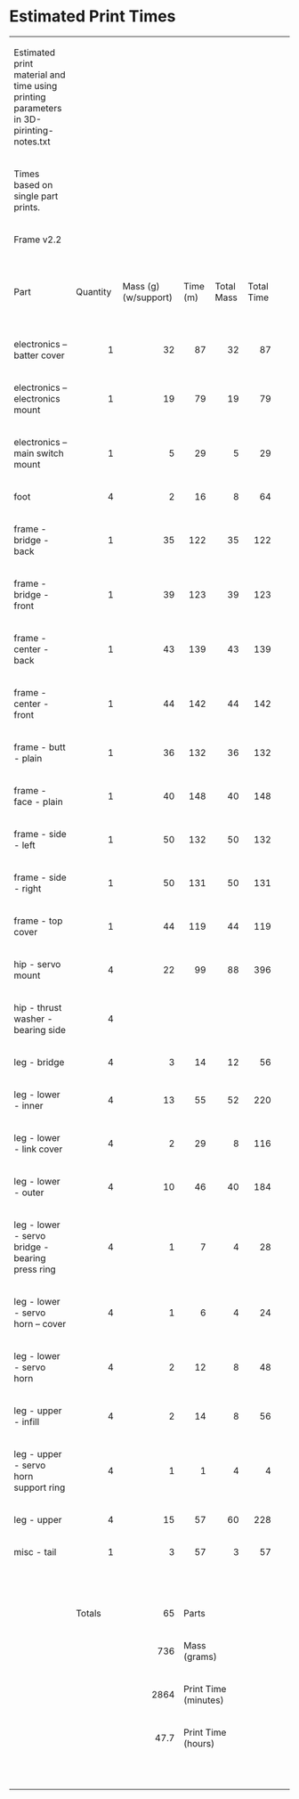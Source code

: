 # Estimated Print Times

<table border="0" cellspacing="0" cellpadding="0" class="ta1">
    <colgroup>
        <col width="263"/>
        <col width="145"/>
        <col width="171"/>
        <col width="101"/>
        <col width="101"/>
        <col width="127"/>
        <col width="101"/>
    </colgroup>
    <tr class="ro1">
        <td style="text-align:left;width:2.3701in; " class="Default"><p>Estimated print material and time using printing
            parameters in 3D-pirinting-notes.txt</p></td>
        <td style="text-align:left;width:1.3035in; " class="Default"> </td>
        <td style="text-align:left;width:1.5402in; " class="Default"> </td>
        <td style="text-align:left;width:0.9055in; " class="Default"> </td>
        <td style="text-align:left;width:0.9055in; " class="Default"> </td>
        <td style="text-align:left;width:1.1429in; " class="Default"> </td>
        <td style="text-align:left;width:0.9055in; " class="Default"> </td>
    </tr>
    <tr class="ro1">
        <td style="text-align:left;width:2.3701in; " class="Default"><p>Times based on single part prints.</p></td>
        <td style="text-align:left;width:1.3035in; " class="Default"> </td>
        <td style="text-align:left;width:1.5402in; " class="Default"> </td>
        <td style="text-align:left;width:0.9055in; " class="Default"> </td>
        <td style="text-align:left;width:0.9055in; " class="Default"> </td>
        <td style="text-align:left;width:1.1429in; " class="Default"> </td>
        <td style="text-align:left;width:0.9055in; " class="Default"> </td>
    </tr>
    <tr class="ro1">
        <td style="text-align:left;width:2.3701in; " class="Default"><p>Frame v2.2</p></td>
        <td style="text-align:left;width:1.3035in; " class="Default"> </td>
        <td style="text-align:left;width:1.5402in; " class="Default"> </td>
        <td style="text-align:left;width:0.9055in; " class="Default"> </td>
        <td style="text-align:left;width:0.9055in; " class="Default"> </td>
        <td style="text-align:left;width:1.1429in; " class="Default"> </td>
        <td style="text-align:left;width:0.9055in; " class="Default"> </td>
    </tr>
    <tr class="ro1">
        <td style="text-align:left;width:2.3701in; " class="Default"> </td>
        <td style="text-align:left;width:1.3035in; " class="Default"> </td>
        <td style="text-align:left;width:1.5402in; " class="Default"> </td>
        <td style="text-align:left;width:0.9055in; " class="Default"> </td>
        <td style="text-align:left;width:0.9055in; " class="Default"> </td>
        <td style="text-align:left;width:1.1429in; " class="Default"> </td>
        <td style="text-align:left;width:0.9055in; " class="Default"> </td>
    </tr>
    <tr class="ro1">
        <td style="text-align:left;width:2.3701in; " class="ce1"><p>Part</p></td>
        <td style="text-align:left;width:1.3035in; " class="ce1"><p>Quantity</p></td>
        <td style="text-align:left;width:1.5402in; " class="ce1"><p>Mass (g) (w/support)</p></td>
        <td style="text-align:left;width:0.9055in; " class="ce1"><p>Time (m)</p></td>
        <td style="text-align:left;width:0.9055in; " class="ce1"><p>Total Mass</p></td>
        <td style="text-align:left;width:1.1429in; " class="ce1"><p>Total Time</p></td>
        <td style="text-align:left;width:0.9055in; " class="ce12"> </td>
    </tr>
    <tr class="ro1">
        <td style="text-align:left;width:2.3701in; " class="Default"> </td>
        <td style="text-align:left;width:1.3035in; " class="Default"> </td>
        <td style="text-align:left;width:1.5402in; " class="Default"> </td>
        <td style="text-align:left;width:0.9055in; " class="Default"> </td>
        <td style="text-align:left;width:0.9055in; " class="ce9"> </td>
        <td style="text-align:left;width:1.1429in; " class="Default"> </td>
        <td style="text-align:left;width:0.9055in; " class="Default"> </td>
    </tr>
    <tr class="ro1">
        <td style="text-align:left;width:2.3701in; " class="Default"><p>electronics – batter cover</p></td>
        <td style="text-align:right; width:1.3035in; " class="ce3"><p>1</p></td>
        <td style="text-align:right; width:1.5402in; " class="ce3"><p>32</p></td>
        <td style="text-align:right; width:0.9055in; " class="ce3"><p>87</p></td>
        <td style="text-align:right; width:0.9055in; " class="ce10"><p>32</p></td>
        <td style="text-align:right; width:1.1429in; " class="ce3"><p>87</p></td>
        <td style="text-align:left;width:0.9055in; " class="Default"> </td>
    </tr>
    <tr class="ro1">
        <td style="text-align:left;width:2.3701in; " class="Default"><p>electronics – electronics mount</p></td>
        <td style="text-align:right; width:1.3035in; " class="ce3"><p>1</p></td>
        <td style="text-align:right; width:1.5402in; " class="ce3"><p>19</p></td>
        <td style="text-align:right; width:0.9055in; " class="ce3"><p>79</p></td>
        <td style="text-align:right; width:0.9055in; " class="ce10"><p>19</p></td>
        <td style="text-align:right; width:1.1429in; " class="ce3"><p>79</p></td>
        <td style="text-align:left;width:0.9055in; " class="Default"> </td>
    </tr>
    <tr class="ro1">
        <td style="text-align:left;width:2.3701in; " class="Default"><p>electronics – main switch mount</p></td>
        <td style="text-align:right; width:1.3035in; " class="ce3"><p>1</p></td>
        <td style="text-align:right; width:1.5402in; " class="ce3"><p>5</p></td>
        <td style="text-align:right; width:0.9055in; " class="ce3"><p>29</p></td>
        <td style="text-align:right; width:0.9055in; " class="ce10"><p>5</p></td>
        <td style="text-align:right; width:1.1429in; " class="ce3"><p>29</p></td>
        <td style="text-align:left;width:0.9055in; " class="Default"> </td>
    </tr>
    <tr class="ro1">
        <td style="text-align:left;width:2.3701in; " class="Default"><p>foot</p></td>
        <td style="text-align:right; width:1.3035in; " class="ce3"><p>4</p></td>
        <td style="text-align:right; width:1.5402in; " class="ce3"><p>2</p></td>
        <td style="text-align:right; width:0.9055in; " class="ce3"><p>16</p></td>
        <td style="text-align:right; width:0.9055in; " class="ce10"><p>8</p></td>
        <td style="text-align:right; width:1.1429in; " class="ce3"><p>64</p></td>
        <td style="text-align:left;width:0.9055in; " class="Default"> </td>
    </tr>
    <tr class="ro1">
        <td style="text-align:left;width:2.3701in; " class="Default"><p>frame - bridge - back</p></td>
        <td style="text-align:right; width:1.3035in; " class="ce3"><p>1</p></td>
        <td style="text-align:right; width:1.5402in; " class="ce3"><p>35</p></td>
        <td style="text-align:right; width:0.9055in; " class="ce3"><p>122</p></td>
        <td style="text-align:right; width:0.9055in; " class="ce10"><p>35</p></td>
        <td style="text-align:right; width:1.1429in; " class="ce3"><p>122</p></td>
        <td style="text-align:left;width:0.9055in; " class="Default"> </td>
    </tr>
    <tr class="ro1">
        <td style="text-align:left;width:2.3701in; " class="Default"><p>frame - bridge - front</p></td>
        <td style="text-align:right; width:1.3035in; " class="ce3"><p>1</p></td>
        <td style="text-align:right; width:1.5402in; " class="ce3"><p>39</p></td>
        <td style="text-align:right; width:0.9055in; " class="ce3"><p>123</p></td>
        <td style="text-align:right; width:0.9055in; " class="ce10"><p>39</p></td>
        <td style="text-align:right; width:1.1429in; " class="ce3"><p>123</p></td>
        <td style="text-align:left;width:0.9055in; " class="Default"> </td>
    </tr>
    <tr class="ro1">
        <td style="text-align:left;width:2.3701in; " class="Default"><p>frame - center - back</p></td>
        <td style="text-align:right; width:1.3035in; " class="ce3"><p>1</p></td>
        <td style="text-align:right; width:1.5402in; " class="ce3"><p>43</p></td>
        <td style="text-align:right; width:0.9055in; " class="ce3"><p>139</p></td>
        <td style="text-align:right; width:0.9055in; " class="ce10"><p>43</p></td>
        <td style="text-align:right; width:1.1429in; " class="ce3"><p>139</p></td>
        <td style="text-align:left;width:0.9055in; " class="Default"> </td>
    </tr>
    <tr class="ro1">
        <td style="text-align:left;width:2.3701in; " class="Default"><p>frame - center - front</p></td>
        <td style="text-align:right; width:1.3035in; " class="ce3"><p>1</p></td>
        <td style="text-align:right; width:1.5402in; " class="ce3"><p>44</p></td>
        <td style="text-align:right; width:0.9055in; " class="ce3"><p>142</p></td>
        <td style="text-align:right; width:0.9055in; " class="ce10"><p>44</p></td>
        <td style="text-align:right; width:1.1429in; " class="ce3"><p>142</p></td>
        <td style="text-align:left;width:0.9055in; " class="Default"> </td>
    </tr>
    <tr class="ro1">
        <td style="text-align:left;width:2.3701in; " class="Default"><p>frame - butt - plain</p></td>
        <td style="text-align:right; width:1.3035in; " class="ce3"><p>1</p></td>
        <td style="text-align:right; width:1.5402in; " class="ce3"><p>36</p></td>
        <td style="text-align:right; width:0.9055in; " class="ce3"><p>132</p></td>
        <td style="text-align:right; width:0.9055in; " class="ce10"><p>36</p></td>
        <td style="text-align:right; width:1.1429in; " class="ce3"><p>132</p></td>
        <td style="text-align:left;width:0.9055in; " class="Default"> </td>
    </tr>
    <tr class="ro1">
        <td style="text-align:left;width:2.3701in; " class="Default"><p>frame - face - plain</p></td>
        <td style="text-align:right; width:1.3035in; " class="ce3"><p>1</p></td>
        <td style="text-align:right; width:1.5402in; " class="ce3"><p>40</p></td>
        <td style="text-align:right; width:0.9055in; " class="ce3"><p>148</p></td>
        <td style="text-align:right; width:0.9055in; " class="ce10"><p>40</p></td>
        <td style="text-align:right; width:1.1429in; " class="ce3"><p>148</p></td>
        <td style="text-align:left;width:0.9055in; " class="Default"> </td>
    </tr>
    <tr class="ro1">
        <td style="text-align:left;width:2.3701in; " class="Default"><p>frame - side - left</p></td>
        <td style="text-align:right; width:1.3035in; " class="ce3"><p>1</p></td>
        <td style="text-align:right; width:1.5402in; " class="ce3"><p>50</p></td>
        <td style="text-align:right; width:0.9055in; " class="ce3"><p>132</p></td>
        <td style="text-align:right; width:0.9055in; " class="ce10"><p>50</p></td>
        <td style="text-align:right; width:1.1429in; " class="ce3"><p>132</p></td>
        <td style="text-align:left;width:0.9055in; " class="Default"> </td>
    </tr>
    <tr class="ro1">
        <td style="text-align:left;width:2.3701in; " class="Default"><p>frame - side - right</p></td>
        <td style="text-align:right; width:1.3035in; " class="ce3"><p>1</p></td>
        <td style="text-align:right; width:1.5402in; " class="ce3"><p>50</p></td>
        <td style="text-align:right; width:0.9055in; " class="ce3"><p>131</p></td>
        <td style="text-align:right; width:0.9055in; " class="ce10"><p>50</p></td>
        <td style="text-align:right; width:1.1429in; " class="ce3"><p>131</p></td>
        <td style="text-align:left;width:0.9055in; " class="Default"> </td>
    </tr>
    <tr class="ro1">
        <td style="text-align:left;width:2.3701in; " class="Default"><p>frame - top cover</p></td>
        <td style="text-align:right; width:1.3035in; " class="ce3"><p>1</p></td>
        <td style="text-align:right; width:1.5402in; " class="ce3"><p>44</p></td>
        <td style="text-align:right; width:0.9055in; " class="ce3"><p>119</p></td>
        <td style="text-align:right; width:0.9055in; " class="ce10"><p>44</p></td>
        <td style="text-align:right; width:1.1429in; " class="ce3"><p>119</p></td>
        <td style="text-align:left;width:0.9055in; " class="Default"> </td>
    </tr>
    <tr class="ro1">
        <td style="text-align:left;width:2.3701in; " class="Default"><p>hip - servo mount</p></td>
        <td style="text-align:right; width:1.3035in; " class="ce3"><p>4</p></td>
        <td style="text-align:right; width:1.5402in; " class="ce3"><p>22</p></td>
        <td style="text-align:right; width:0.9055in; " class="ce3"><p>99</p></td>
        <td style="text-align:right; width:0.9055in; " class="ce10"><p>88</p></td>
        <td style="text-align:right; width:1.1429in; " class="ce3"><p>396</p></td>
        <td style="text-align:left;width:0.9055in; " class="Default"> </td>
    </tr>
    <tr class="ro1">
        <td style="text-align:left;width:2.3701in; " class="Default"><p>hip - thrust washer - bearing side</p></td>
        <td style="text-align:right; width:1.3035in; " class="ce3"><p>4</p></td>
        <td style="text-align:left;width:1.5402in; " class="ce3"> </td>
        <td style="text-align:left;width:0.9055in; " class="ce3"> </td>
        <td style="text-align:left;width:0.9055in; " class="ce10"> </td>
        <td style="text-align:left;width:1.1429in; " class="ce3"> </td>
        <td style="text-align:left;width:0.9055in; " class="Default"> </td>
    </tr>
    <tr class="ro1">
        <td style="text-align:left;width:2.3701in; " class="Default"><p>leg - bridge</p></td>
        <td style="text-align:right; width:1.3035in; " class="ce3"><p>4</p></td>
        <td style="text-align:right; width:1.5402in; " class="ce3"><p>3</p></td>
        <td style="text-align:right; width:0.9055in; " class="ce3"><p>14</p></td>
        <td style="text-align:right; width:0.9055in; " class="ce10"><p>12</p></td>
        <td style="text-align:right; width:1.1429in; " class="ce3"><p>56</p></td>
        <td style="text-align:left;width:0.9055in; " class="Default"> </td>
    </tr>
    <tr class="ro1">
        <td style="text-align:left;width:2.3701in; " class="Default"><p>leg - lower - inner</p></td>
        <td style="text-align:right; width:1.3035in; " class="ce3"><p>4</p></td>
        <td style="text-align:right; width:1.5402in; " class="ce3"><p>13</p></td>
        <td style="text-align:right; width:0.9055in; " class="ce3"><p>55</p></td>
        <td style="text-align:right; width:0.9055in; " class="ce10"><p>52</p></td>
        <td style="text-align:right; width:1.1429in; " class="ce3"><p>220</p></td>
        <td style="text-align:left;width:0.9055in; " class="Default"> </td>
    </tr>
    <tr class="ro1">
        <td style="text-align:left;width:2.3701in; " class="Default"><p>leg - lower - link cover</p></td>
        <td style="text-align:right; width:1.3035in; " class="ce3"><p>4</p></td>
        <td style="text-align:right; width:1.5402in; " class="ce3"><p>2</p></td>
        <td style="text-align:right; width:0.9055in; " class="ce3"><p>29</p></td>
        <td style="text-align:right; width:0.9055in; " class="ce10"><p>8</p></td>
        <td style="text-align:right; width:1.1429in; " class="ce3"><p>116</p></td>
        <td style="text-align:left;width:0.9055in; " class="Default"> </td>
    </tr>
    <tr class="ro1">
        <td style="text-align:left;width:2.3701in; " class="Default"><p>leg - lower - outer</p></td>
        <td style="text-align:right; width:1.3035in; " class="ce3"><p>4</p></td>
        <td style="text-align:right; width:1.5402in; " class="ce3"><p>10</p></td>
        <td style="text-align:right; width:0.9055in; " class="ce3"><p>46</p></td>
        <td style="text-align:right; width:0.9055in; " class="ce10"><p>40</p></td>
        <td style="text-align:right; width:1.1429in; " class="ce3"><p>184</p></td>
        <td style="text-align:left;width:0.9055in; " class="Default"> </td>
    </tr>
    <tr class="ro1">
        <td style="text-align:left;width:2.3701in; " class="Default"><p>leg - lower - servo bridge - bearing press
            ring</p></td>
        <td style="text-align:right; width:1.3035in; " class="ce3"><p>4</p></td>
        <td style="text-align:right; width:1.5402in; " class="ce3"><p>1</p></td>
        <td style="text-align:right; width:0.9055in; " class="ce3"><p>7</p></td>
        <td style="text-align:right; width:0.9055in; " class="ce10"><p>4</p></td>
        <td style="text-align:right; width:1.1429in; " class="ce3"><p>28</p></td>
        <td style="text-align:left;width:0.9055in; " class="Default"> </td>
    </tr>
    <tr class="ro1">
        <td style="text-align:left;width:2.3701in; " class="Default"><p>leg - lower - servo horn – cover</p></td>
        <td style="text-align:right; width:1.3035in; " class="ce3"><p>4</p></td>
        <td style="text-align:right; width:1.5402in; " class="ce3"><p>1</p></td>
        <td style="text-align:right; width:0.9055in; " class="ce3"><p>6</p></td>
        <td style="text-align:right; width:0.9055in; " class="ce10"><p>4</p></td>
        <td style="text-align:right; width:1.1429in; " class="ce3"><p>24</p></td>
        <td style="text-align:left;width:0.9055in; " class="Default"> </td>
    </tr>
    <tr class="ro1">
        <td style="text-align:left;width:2.3701in; " class="Default"><p>leg - lower - servo horn</p></td>
        <td style="text-align:right; width:1.3035in; " class="ce3"><p>4</p></td>
        <td style="text-align:right; width:1.5402in; " class="ce3"><p>2</p></td>
        <td style="text-align:right; width:0.9055in; " class="ce3"><p>12</p></td>
        <td style="text-align:right; width:0.9055in; " class="ce10"><p>8</p></td>
        <td style="text-align:right; width:1.1429in; " class="ce3"><p>48</p></td>
        <td style="text-align:left;width:0.9055in; " class="Default"> </td>
    </tr>
    <tr class="ro1">
        <td style="text-align:left;width:2.3701in; " class="Default"><p>leg - upper - infill</p></td>
        <td style="text-align:right; width:1.3035in; " class="ce3"><p>4</p></td>
        <td style="text-align:right; width:1.5402in; " class="ce3"><p>2</p></td>
        <td style="text-align:right; width:0.9055in; " class="ce3"><p>14</p></td>
        <td style="text-align:right; width:0.9055in; " class="ce10"><p>8</p></td>
        <td style="text-align:right; width:1.1429in; " class="ce3"><p>56</p></td>
        <td style="text-align:left;width:0.9055in; " class="Default"> </td>
    </tr>
    <tr class="ro1">
        <td style="text-align:left;width:2.3701in; " class="Default"><p>leg - upper - servo horn support ring</p></td>
        <td style="text-align:right; width:1.3035in; " class="ce3"><p>4</p></td>
        <td style="text-align:right; width:1.5402in; " class="ce3"><p>1</p></td>
        <td style="text-align:right; width:0.9055in; " class="ce3"><p>1</p></td>
        <td style="text-align:right; width:0.9055in; " class="ce10"><p>4</p></td>
        <td style="text-align:right; width:1.1429in; " class="ce3"><p>4</p></td>
        <td style="text-align:left;width:0.9055in; " class="Default"> </td>
    </tr>
    <tr class="ro1">
        <td style="text-align:left;width:2.3701in; " class="Default"><p>leg - upper</p></td>
        <td style="text-align:right; width:1.3035in; " class="ce3"><p>4</p></td>
        <td style="text-align:right; width:1.5402in; " class="ce3"><p>15</p></td>
        <td style="text-align:right; width:0.9055in; " class="ce3"><p>57</p></td>
        <td style="text-align:right; width:0.9055in; " class="ce10"><p>60</p></td>
        <td style="text-align:right; width:1.1429in; " class="ce3"><p>228</p></td>
        <td style="text-align:left;width:0.9055in; " class="Default"> </td>
    </tr>
    <tr class="ro1">
        <td style="text-align:left;width:2.3701in; " class="Default"><p>misc - tail</p></td>
        <td style="text-align:right; width:1.3035in; " class="ce3"><p>1</p></td>
        <td style="text-align:right; width:1.5402in; " class="ce3"><p>3</p></td>
        <td style="text-align:right; width:0.9055in; " class="ce3"><p>57</p></td>
        <td style="text-align:right; width:0.9055in; " class="ce10"><p>3</p></td>
        <td style="text-align:right; width:1.1429in; " class="ce3"><p>57</p></td>
        <td style="text-align:left;width:0.9055in; " class="Default"> </td>
    </tr>
    <tr class="ro1">
        <td style="text-align:left;width:2.3701in; " class="Default"> </td>
        <td style="text-align:left;width:1.3035in; " class="Default"> </td>
        <td style="text-align:left;width:1.5402in; " class="Default"> </td>
        <td style="text-align:left;width:0.9055in; " class="Default"> </td>
        <td style="text-align:left;width:0.9055in; " class="ce9"> </td>
        <td style="text-align:left;width:1.1429in; " class="Default"> </td>
        <td style="text-align:left;width:0.9055in; " class="Default"> </td>
    </tr>
    <tr class="ro1">
        <td style="text-align:left;width:2.3701in; " class="Default"> </td>
        <td style="text-align:left;width:1.3035in; " class="Default"> </td>
        <td style="text-align:left;width:1.5402in; " class="Default"> </td>
        <td style="text-align:left;width:0.9055in; " class="Default"> </td>
        <td style="text-align:left;width:0.9055in; " class="Default"> </td>
        <td style="text-align:left;width:1.1429in; " class="Default"> </td>
        <td style="text-align:left;width:0.9055in; " class="Default"> </td>
    </tr>
    <tr class="ro1">
        <td style="text-align:left;width:2.3701in; " class="ce2"> </td>
        <td style="text-align:left;width:1.3035in; " class="ce4"><p>Totals</p></td>
        <td style="text-align:right; width:1.5402in; " class="ce5"><p>65</p></td>
        <td colspan="2" style="text-align:left;width:0.9055in; " class="ce4"><p>Parts</p></td>
        <td style="text-align:left;width:1.1429in; " class="ce2"> </td>
        <td style="text-align:left;width:0.9055in; " class="Default"> </td>
    </tr>
    <tr class="ro1">
        <td style="text-align:left;width:2.3701in; " class="Default"> </td>
        <td style="text-align:left;width:1.3035in; " class="Default"> </td>
        <td style="text-align:right; width:1.5402in; " class="ce6"><p>736</p></td>
        <td colspan="2" style="text-align:left;width:0.9055in; " class="ce8"><p>Mass (grams)</p></td>
        <td style="text-align:left;width:1.1429in; " class="Default"> </td>
        <td style="text-align:left;width:0.9055in; " class="Default"> </td>
    </tr>
    <tr class="ro1">
        <td style="text-align:left;width:2.3701in; " class="Default"> </td>
        <td style="text-align:left;width:1.3035in; " class="Default"> </td>
        <td style="text-align:right; width:1.5402in; " class="ce6"><p>2864</p></td>
        <td colspan="2" style="text-align:left;width:0.9055in; " class="ce8"><p>Print Time (minutes)</p></td>
        <td style="text-align:left;width:1.1429in; " class="Default"> </td>
        <td style="text-align:left;width:0.9055in; " class="Default"> </td>
    </tr>
    <tr class="ro1">
        <td style="text-align:left;width:2.3701in; " class="Default"> </td>
        <td style="text-align:left;width:1.3035in; " class="Default"> </td>
        <td style="text-align:right; width:1.5402in; " class="ce7"><p>47.7</p></td>
        <td colspan="2" style="text-align:left;width:0.9055in; " class="ce8"><p>Print Time (hours)</p></td>
        <td style="text-align:left;width:1.1429in; " class="Default"> </td>
        <td style="text-align:left;width:0.9055in; " class="Default"> </td>
    </tr>
    <tr class="ro1">
        <td style="text-align:left;width:2.3701in; " class="Default"> </td>
        <td style="text-align:left;width:1.3035in; " class="Default"> </td>
        <td style="text-align:left;width:1.5402in; " class="Default"> </td>
        <td style="text-align:left;width:0.9055in; " class="Default"> </td>
        <td style="text-align:left;width:0.9055in; " class="Default"> </td>
        <td style="text-align:left;width:1.1429in; " class="Default"> </td>
        <td style="text-align:left;width:0.9055in; " class="Default"> </td>
    </tr>
    <tr class="ro1">
        <td style="text-align:left;width:2.3701in; " class="Default"> </td>
        <td style="text-align:left;width:1.3035in; " class="Default"> </td>
        <td style="text-align:left;width:1.5402in; " class="Default"> </td>
        <td style="text-align:left;width:0.9055in; " class="Default"> </td>
        <td style="text-align:left;width:0.9055in; " class="Default"> </td>
        <td style="text-align:left;width:1.1429in; " class="Default"> </td>
        <td style="text-align:left;width:0.9055in; " class="Default"> </td>
    </tr>
</table>